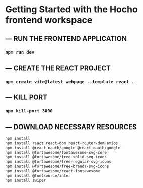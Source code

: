 # Getting Started with the Hocho frontend workspace

## — RUN THE FRONTEND APPLICATION
### `npm run dev`

## — CREATE THE REACT PROJECT
### `npm create vite@latest webpage --template react .`

## — KILL PORT
### `npx kill-port 3000`

## — DOWNLOAD NECESSARY RESOURCES
```bash
npm install
npm install react react-dom react-router-dom axios
npm install @react-oauth/google @react-oauth/google
npm install @fortawesome/fontawesome-svg-core
npm install @fortawesome/free-solid-svg-icons
npm install @fortawesome/free-regular-svg-icons
npm install @fortawesome/free-brands-svg-icons
npm install @fortawesome/react-fontawesome
npm install @fontsource/inter
npm install swiper
```